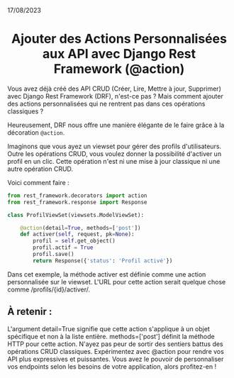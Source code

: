 17/08/2023

<h1 align="center">Ajouter des Actions Personnalisées aux API avec Django Rest Framework (@action)</h1>

Vous avez déjà créé des API CRUD (Créer, Lire, Mettre à jour, Supprimer) avec Django Rest Framework (DRF), n'est-ce pas ? Mais comment ajouter des actions personnalisées qui ne rentrent pas dans ces opérations classiques ?

Heureusement, DRF nous offre une manière élégante de le faire grâce à la décoration `@action`.

Imaginons que vous ayez un viewset pour gérer des profils d'utilisateurs. Outre les opérations CRUD, vous voulez donner la possibilité d'activer un profil en un clic. Cette opération n'est ni une mise à jour classique ni une autre opération CRUD.

Voici comment faire :

```python
from rest_framework.decorators import action
from rest_framework.response import Response

class ProfilViewSet(viewsets.ModelViewSet):

    @action(detail=True, methods=['post'])
    def activer(self, request, pk=None):
        profil = self.get_object()
        profil.actif = True
        profil.save()
        return Response({'status': 'Profil activé'})
```

Dans cet exemple, la méthode activer est définie comme une action personnalisée sur le viewset. L'URL pour cette action serait quelque chose comme /profils/{id}/activer/.

## À retenir :

L'argument detail=True signifie que cette action s'applique à un objet spécifique et non à la liste entière.
methods=['post'] définit la méthode HTTP pour cette action.
N'ayez pas peur de sortir des sentiers battus des opérations CRUD classiques. Expérimentez avec @action pour rendre vos API plus expressives et puissantes. Vous avez le pouvoir de personnaliser vos endpoints selon les besoins de votre application, alors profitez-en !